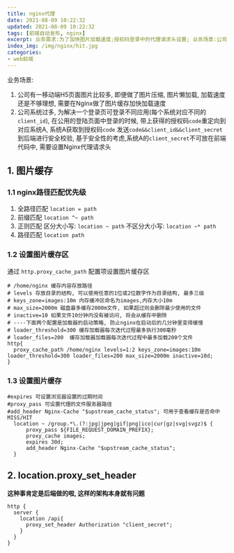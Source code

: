 ```yaml
---
title: nginx代理
date: 2021-08-09 10:22:32
updated: 2021-08-09 10:22:32
tags: [前端自动发布, nginx]
excerpt: 业务需求:为了加快图片加载速度;授权码登录中的代理请求头设置; 业务场景:公司有一移动端H5页面图片比较多, 即便做了图片压缩, 图片懒加载, 加载速度还是不够理想, 需要在Nginx做了图片缓存加快加载速度; 另一个安全性的问题是在做授权码登录的过程中需要隐藏应用的`client_secret`
index_img: /img/nginx/hit.jpg
categories: 
- web前端
---
```

业务场景: 
1. 公司有一移动端H5页面图片比较多, 即便做了图片压缩, 图片懒加载, 加载速度还是不够理想, 需要在Nginx做了图片缓存加快加载速度
2. 公司系统过多, 为解决一个登录页可登录不同应用(每个系统对应不同的`client_id`), 在公用的登陆页面中登录的时候, 带上获得的授权码`code`重定向到对应系统A, 系统A获取到授权码`code` 发送`code&&client_id&&client_secret`到后端进行安全校验, 基于安全性的考虑,系统A的`client_secret`不可放在前端代码中, 需要设置Nginx代理请求头

## 1. 图片缓存
### 1.1 nginx路径匹配优先级
1. 全路径匹配 `location = path`
2. 前缀匹配  `location ^~ path`
3. 正则匹配 区分大小写: `location ~ path` 不区分大小写: `location ~* path`
4. 路径匹配 `location path`

### 1.2 设置图片缓存区
通过 `http.proxy_cache_path` 配置项设置图片缓存区
```nginx
# /home/nginx 缓存内容存放路径
# levels 存放目录的结构, 可以使用任意的1位或2位数字作为目录结构, 最多三级
# keys_zone=images:10m 内存缓冲区命名为images,内存大小10m
# max_size=2000m 磁盘最多缓存2000m文件, 如果超过则会删除最少使用的文件
# inactive=10 如果文件10分钟内没有被访问, 将会从缓存中删除
# ----下面两个配置是加载器的启动策略, 防止nginx在启动后的几分钟里变得缓慢
# loader_threshold=300 缓存加载器每次迭代过程最多执行300毫秒
# loader_files=200  缓存加载器加载器每次迭代过程中最多加载200个文件
http{
  proxy_cache_path /home/nginx levels=1:2 keys_zone=images:10m loader_threshold=300 loader_files=200 max_size=2000m inactive=10d;
}
```
### 1.3 设置图片缓存
```nginx
#expires 可设置浏览器设置的过期时间
#proxy_pass 可设置代理的文件服务器路径
#add_header Nginx-Cache "$upstream_cache_status"; 可用于查看缓存是否命中 MISS/HIT
  location ~ /group.*\.(?:jpg|jpeg|gif|png|ico|cur|gz|svg|svgz)$ {
      proxy_pass ${FILE_REQUEST_DOMAIN_PREFIX};
      proxy_cache images;
      expires 30d;
      add_header Nginx-Cache "$upstream_cache_status";
  }
```

## 2. location.proxy_set_header
**这种事肯定是后端做的啦, 这样的架构本身就有问题**
```nginx
http {
  server {
    location /api{
      proxy_set_header Authorization "client_secret";
    }
  }
}
```
